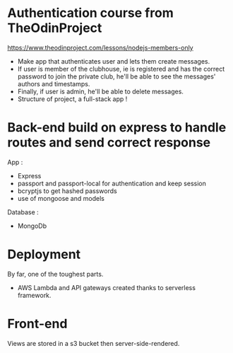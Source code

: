 # Authentication course from TheOdinProject
https://www.theodinproject.com/lessons/nodejs-members-only

- Make app that authenticates user and lets them create messages.
- If user is member of the clubhouse, ie is registered and has the correct password to join the private club, he'll be able to see the messages' authors and timestamps.
- Finally, if user is admin, he'll be able to delete messages.
- Structure of project, a full-stack app !

# Back-end build on express to handle routes and send correct response

App :
- Express
- passport and passport-local for authentication and keep session
- bcryptjs to get hashed passwords
- use of mongoose and models

Database : 
- MongoDb

# Deployment

By far, one of the toughest parts. 
- AWS Lambda and API gateways created thanks to serverless framework.

# Front-end

Views are stored in a s3 bucket then server-side-rendered.